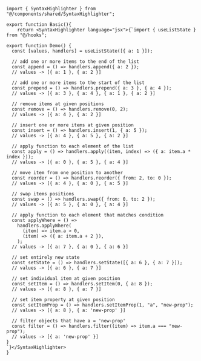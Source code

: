 ﻿```tsx
import { SyntaxHighlighter } from "@/components/shared/SyntaxHighlighter";

export function Basic(){
    return <SyntaxHighlighter language="jsx">{`import { useListState } from "@/hooks";

export function Demo() {
  const [values, handlers] = useListState([{ a: 1 }]);

  // add one or more items to the end of the list
  const append = () => handlers.append({ a: 2 });
  // values -> [{ a: 1 }, { a: 2 }]

  // add one or more items to the start of the list
  const prepend = () => handlers.prepend({ a: 3 }, { a: 4 });
  // values -> [{ a: 3 }, { a: 4 }, { a: 1 }, { a: 2 }]

  // remove items at given positions
  const remove = () => handlers.remove(0, 2);
  // values -> [{ a: 4 }, { a: 2 }]

  // insert one or more items at given position
  const insert = () => handlers.insert(1, { a: 5 });
  // values -> [{ a: 4 }, { a: 5 }, { a: 2 }]

  // apply function to each element of the list
  const apply = () => handlers.apply((item, index) => ({ a: item.a * index }));
  // values -> [{ a: 0 }, { a: 5 }, { a: 4 }]

  // move item from one position to another
  const reorder = () => handlers.reorder({ from: 2, to: 0 });
  // values -> [{ a: 4 }, { a: 0 }, { a: 5 }]

  // swap items positions
  const swap = () => handlers.swap({ from: 0, to: 2 });
  // values -> [{ a: 5 }, { a: 0 }, { a: 4 }]

  // apply function to each element that matches condition
  const applyWhere = () =>
    handlers.applyWhere(
      (item) => item.a > 0,
      (item) => ({ a: item.a + 2 }),
    );
  // values -> [{ a: 7 }, { a: 0 }, { a: 6 }]

  // set entirely new state
  const setState = () => handlers.setState([{ a: 6 }, { a: 7 }]);
  // values -> [{ a: 6 }, { a: 7 }]

  // set individual item at given position
  const setItem = () => handlers.setItem(0, { a: 8 });
  // values -> [{ a: 8 }, { a: 7 }]

  // set item property at given position
  const setItemProp = () => handlers.setItemProp(1, "a", "new-prop");
  // values -> [{ a: 8 }, { a: 'new-prop' }]

  // filter objects that have a = 'new-prop'
  const filter = () => handlers.filter((item) => item.a === "new-prop");
  // values -> [{ a: 'new-prop' }]
}
`}</SyntaxHighlighter>
}

```
